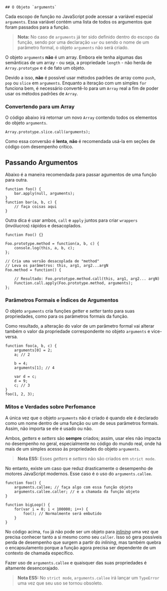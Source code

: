     ## O Objeto `arguments`

Cada escopo de função no JavaScript pode acessar a variável especial
`arguments`. Essa variável contém uma lista de todos os argumentos que 
foram passados para a função.

> **Nota:** No caso de `arguments` já ter sido definido dentro do escopo da 
> função, sendo por uma declaração `var` ou sendo o nome de um parâmetro 
> formal, o objeto `arguments` não será criado.

O objeto `arguments` **não** é um array. Embora ele tenha algumas das 
semânticas de um array - ou seja, a propriedade `length` - não herda de 
`Array.prototype` e é de fato um objeto.

Devido a isso, **não** é possível usar métodos padrões de array como `push`, 
`pop` ou `slice` em `arguments`. Enquanto a iteração com um simples `for` 
funciona bem, é necessário convertê-lo para um `Array` real a fim de poder 
usar os métodos padrões de `Array`.

### Convertendo para um Array

O código abaixo irá retornar um novo `Array` contendo todos os elementos 
do objeto `arguments`.

    Array.prototype.slice.call(arguments);

Como essa conversão é **lenta**, **não** é recomendada usá-la em seções de 
código com desempenho crítico.

## Passando Argumentos

Abaixo é a maneira recomendada para passar agumentos de uma função para outra.

    function foo() {
        bar.apply(null, arguments);
    }
    function bar(a, b, c) {
        // faça coisas aqui
    }

Outra dica é usar ambos, `call` e `apply` juntos para criar `wrappers`
(invólucros) rápidos e desacoplados.

    function Foo() {}

    Foo.prototype.method = function(a, b, c) {
        console.log(this, a, b, c);
    };

    // Cria uma versão desacoplada de "method" 
    // Leva os parâmetros: this, arg1, arg2...argN
    Foo.method = function() {

        // Resultado: Foo.prototype.method.call(this, arg1, arg2... argN)
        Function.call.apply(Foo.prototype.method, arguments);
    };


### Parâmetros Formais e Índices de Argumentos

O objeto `arguments` cria funções *getter* e *setter* tanto para suas
propriedades, como para os parâmetros formais da função.

Como resultado, a alteração do valor de um parâmetro formal vai alterar também 
o valor da propriedade correspondente no objeto `arguments` e vice-versa.

    function foo(a, b, c) {
        arguments[0] = 2;
        a; // 2

        b = 4;
        arguments[1]; // 4

        var d = c;
        d = 9;
        c; // 3
    }
    foo(1, 2, 3);

### Mitos e Verdades sobre Perfomance

A única vez que o objeto `arguments` não é criado é quando ele é declarado 
como um nome dentro de uma função ou um de seus parâmetros formais. Assim, 
não importa se ele é usado ou não.

Ambos, *getters* e *setters* são **sempre** criados; assim, usar eles não 
impacta no desempenho no geral, especialmente no código do mundo real, 
onde há mais de um simples acesso às propriedades do objeto `arguments`.  

> **Nota ES5:** Esses *getters* e *setters* não são criados em `strict mode`.

No entanto, existe um caso que reduz drasticamente o desempenho de motores
JavaScript modernos. Esse caso é o uso do `arguments.callee`.

    function foo() {
        arguments.callee; // faça algo com essa função objeto
        arguments.callee.caller; // e a chamada da função objeto
    }

    function bigLoop() {
        for(var i = 0; i < 100000; i++) {
            foo(); // Normalmente será embutido
        }
    }

No código acima, `foo` já não pode ser um objeto para [*inlining*][1] uma vez 
que precisa conhecer tanto a si mesmo como seu `caller`. Isso só gera 
possíveis perda de desempenho que surgem a partir do *inlining*, mas também 
quebra o encapsulamento porque a função agora precisa ser dependente de um 
contexto de chamada específico.

Fazer uso de `arguments.callee` e quaisquer das suas propriedades é altamente 
desencorajado.

> **Nota ES5:** No `strict mode`, `arguments.callee` irá lançar um
> `TypeError` uma vez que seu uso se tornou obsoleto.

[1]: http://en.wikipedia.org/wiki/Inlining


